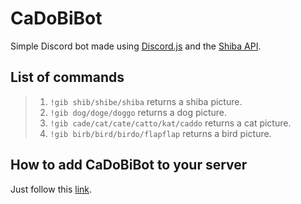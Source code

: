 # CaDoBiBot

Simple Discord bot made using [Discord.js](https://discord.js.org/#/) and the [Shiba API](https://shibe.online/).

## List of commands

> 1. `!gib shib/shibe/shiba` returns a shiba picture.
> 2. `!gib dog/doge/doggo` returns a dog picture.
> 3. `!gib cade/cat/cate/catto/kat/caddo` returns a cat picture.
> 4. `!gib birb/bird/birdo/flapflap` returns a bird picture.

## How to add CaDoBiBot to your server

Just follow this [link](https://discordapp.com/oauth2/authorize?client_id=504335182375944223&scope=bot&permissions=0).

